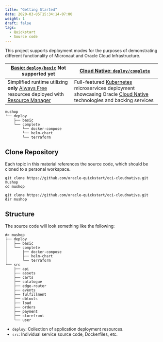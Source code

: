 ```yaml
---
title: "Getting Started"
date: 2020-03-05T15:34:14-07:00
weight: 1
draft: false
tags:
  - Quickstart
  - Source code
---
```


This project supports deployment modes for the purposes of demonstrating
different functionality of Micronaut and Oracle Cloud Infrastructure.

| [Basic: `deploy/basic`](basic) **Not supported yet** | [Cloud Native: `deploy/complete`](kubernetes) |
|--|--|
| Simplified runtime utilizing **only** [Always Free](https://www.oracle.com/cloud/free/) resources deployed with [Resource Manager](https://www.oracle.com/cloud/systems-management/resource-manager/) | Full-featured [Kubernetes](https://kubernetes.io/) microservices deployment showcasing Oracle [Cloud Native](https://www.oracle.com/cloud/cloud-native/) technologies and backing services |


```text
mushop
└── deploy
    ├── basic
    └── complete
        └── docker-compose
        └── helm-chart
        └── terraform
```

## Clone Repository

Each topic in this material references the source code, which should be
cloned to a personal workspace.

```shell--macos-linux
git clone https://github.com/oracle-quickstart/oci-cloudnative.git mushop
cd mushop
```

```shell--win
git clone https://github.com/oracle-quickstart/oci-cloudnative.git
dir mushop
```

## Structure

The source code will look something like the following:

```text
#> mushop
├── deploy
│   ├── basic
│   └── complete
│       ├── docker-compose
│       ├── helm-chart
│       └── terraform
└── src
    ├── api
    ├── assets
    ├── carts
    ├── catalogue
    ├── edge-router
    ├── events
    ├── fulfillment
    ├── dbtools
    ├── load
    ├── orders
    ├── payment
    ├── storefront
    └── user
```

- `deploy`: Collection of application deployment resources.
- `src`: Individual service source code, Dockerfiles, etc.
